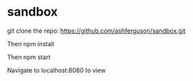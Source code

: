 # sandbox


git clone the repo: https://github.com/ashferguson/sandbox.git

Then npm install

Then npm start

Navigate to localhost:8080 to view
